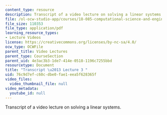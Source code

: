 ```yaml
---
content_type: resource
description: Transcript of a video lecture on solving a linear systems.
file: /ol-ocw-studio-app/courses/18-085-computational-science-and-engineering-i-fall-2008/76c9d7efc60cdbe0fae1eea5f628365f_18-085F08-L03.pdf
file_size: 110353
file_type: application/pdf
learning_resource_types:
- Lecture Videos
license: https://creativecommons.org/licenses/by-nc-sa/4.0/
ocw_type: OCWFile
parent_title: Video Lectures
parent_type: CourseSection
parent_uid: 4e3ac3b3-1de7-414e-0518-1196c7255bbd
resourcetype: Document
title: "Transcript \u2013 Lecture 3 "
uid: 76c9d7ef-c60c-dbe0-fae1-eea5f628365f
video_files:
  video_thumbnail_file: null
video_metadata:
  youtube_id: null
---
```

Transcript of a video lecture on solving a linear systems.